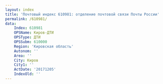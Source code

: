 ```yaml
---
layout: index
title: 'Почтовый индекс 610981: отделение почтовой связи Почты России'
permalink: /610981/
data:
    Index: 610981
    OPSName: Киров-ДТИ
    OPSType: ДТИ
    OPSSubm: 610000
    Region: 'Кировская область'
    Autonom: ''
    Area: ''
    City: Киров
    City1: ''
    ActDate: '20171205'
    IndexOld: ''
---
```

